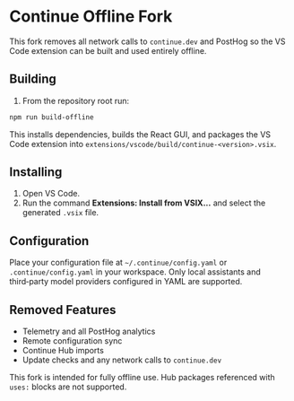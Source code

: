 # Continue Offline Fork

This fork removes all network calls to `continue.dev` and PostHog so the VS Code extension can be built and used entirely offline.

## Building

1. From the repository root run:

```bash
npm run build-offline
```

This installs dependencies, builds the React GUI, and packages the VS Code extension into `extensions/vscode/build/continue-<version>.vsix`.

## Installing

1. Open VS Code.
2. Run the command **Extensions: Install from VSIX...** and select the generated `.vsix` file.

## Configuration

Place your configuration file at `~/.continue/config.yaml` or `.continue/config.yaml` in your workspace. Only local assistants and third‑party model providers configured in YAML are supported.

## Removed Features

- Telemetry and all PostHog analytics
- Remote configuration sync
- Continue Hub imports
- Update checks and any network calls to `continue.dev`

This fork is intended for fully offline use. Hub packages referenced with `uses:` blocks are not supported.
